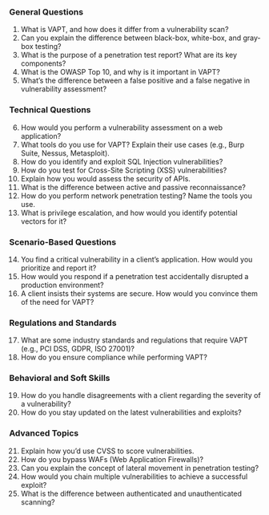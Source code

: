 ### **General Questions**
1. What is VAPT, and how does it differ from a vulnerability scan?
2. Can you explain the difference between black-box, white-box, and gray-box testing?
3. What is the purpose of a penetration test report? What are its key components?
4. What is the OWASP Top 10, and why is it important in VAPT?
5. What’s the difference between a false positive and a false negative in vulnerability assessment?

### **Technical Questions**
6. How would you perform a vulnerability assessment on a web application?
7. What tools do you use for VAPT? Explain their use cases (e.g., Burp Suite, Nessus, Metasploit).
8. How do you identify and exploit SQL Injection vulnerabilities?
9. How do you test for Cross-Site Scripting (XSS) vulnerabilities? 
10. Explain how you would assess the security of APIs.
11. What is the difference between active and passive reconnaissance?
12. How do you perform network penetration testing? Name the tools you use.
13. What is privilege escalation, and how would you identify potential vectors for it?

### **Scenario-Based Questions**
14. You find a critical vulnerability in a client’s application. How would you prioritize and report it?
15. How would you respond if a penetration test accidentally disrupted a production environment?
16. A client insists their systems are secure. How would you convince them of the need for VAPT?

### **Regulations and Standards**
17. What are some industry standards and regulations that require VAPT (e.g., PCI DSS, GDPR, ISO 27001)?
18. How do you ensure compliance while performing VAPT?

### **Behavioral and Soft Skills**
19. How do you handle disagreements with a client regarding the severity of a vulnerability?
20. How do you stay updated on the latest vulnerabilities and exploits?

### **Advanced Topics**
21. Explain how you’d use CVSS to score vulnerabilities.
22. How do you bypass WAFs (Web Application Firewalls)?
23. Can you explain the concept of lateral movement in penetration testing?
24. How would you chain multiple vulnerabilities to achieve a successful exploit?
25. What is the difference between authenticated and unauthenticated scanning?